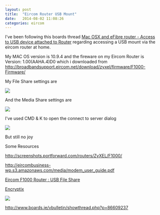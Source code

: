 ```yaml
---
layout: post
title:  "Eircom Router USB Mount"
date:   2014-08-02 11:08:26
categories: eircom
---
```


I've been following this boards thread [Mac OSX and eFibre router - Access to USB device attached to Router](http://www.boards.ie/vbulletin/showthread.php?t=2057111823) regarding accessing a USB mount via the eircom router at home.

My MAC OS version is 10.9.4 and the fireware on my Eircom Router is Version: 1.00(AAHA.4)D0 which i downloaded from http://broadbandsupport.eircom.net/download/zyxel/firmware/F1000-Firmware/

My File Share settings are

<img src="{{ site.url }}/assets/images/2014-08-02/file_share.png"/>

And the Media Share settings are

<img src="{{site.url}}/assets/images/2014-08-02/media_share.png"/>

I've used CMD & K to open the connect to server dialog

<img src="{{site.url}}/assets/images/2014-08-02/connect_to_server.png"/>

But still no joy

Some Resources

http://screenshots.portforward.com/routers/ZyXEL/F1000/

http://eircombusiness-wp.s3.amazonaws.com/media/modem_user_guide.pdf

[Eircom F1000 Router : USB File Share](http://www.boards.ie/vbulletin/showthread.php?t=2057109927)

[Encryptix](http://www.boards.ie/vbulletin/showpost.php?p=86600610&postcount=83)

<img src="{{site.url}}/assets/images/2014-08-02/encryptix.png"/>

http://www.boards.ie/vbulletin/showthread.php?p=86609237
